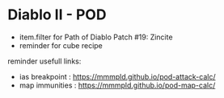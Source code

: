 # Diablo II - POD

+ item.filter for Path of Diablo Patch #19: Zincite
+ reminder for cube recipe

reminder usefull links:

- ias breakpoint : https://mmmpld.github.io/pod-attack-calc/
- map immunities : https://mmmpld.github.io/pod-map-calc/

